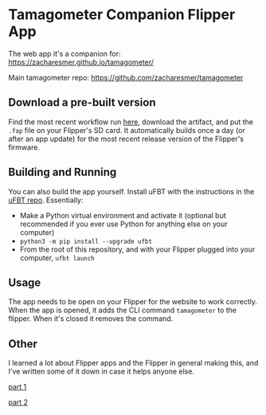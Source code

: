 # Tamagometer Companion Flipper App
The web app it's a companion for: https://zacharesmer.github.io/tamagometer/

Main tamagometer repo: https://github.com/zacharesmer/tamagometer

## Download a pre-built version
Find the most recent workflow run [here](https://github.com/zacharesmer/tamagometer-companion-flipper/actions), download the artifact, and put the `.fap` file on your Flipper's SD card. It automatically builds once a day (or after an app update) for the most recent release version of the Flipper's firmware. 

## Building and Running
You can also build the app yourself. Install uFBT with the instructions in the [uFBT repo](https://github.com/flipperdevices/flipperzero-ufbt). Essentially:

- Make a Python virtual environment and activate it (optional but recommended if you ever use Python for anything else on your computer)
- `python3 -m pip install --upgrade ufbt`
- From the root of this repository, and with your Flipper plugged into your computer, `ufbt launch`

## Usage
The app needs to be open on your Flipper for the website to work correctly. When the app is opened, it adds the CLI command `tamagometer` to the flipper. When it's closed it removes the command.

## Other
I learned a lot about Flipper apps and the Flipper in general making this, and I've written some of it down in case it helps anyone else.

[part 1](https://resmer.co.za/ch/posts/flipper-app-general-advice/)

[part 2](https://resmer.co.za/ch/posts/flipper-app-tamagometer/)
